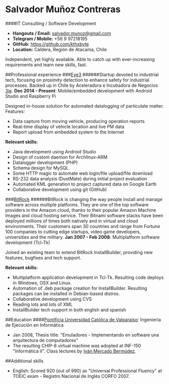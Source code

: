 # Salvador Muñoz Contreras
####IT Consulting / Software Development

* **Hangouts / Email:** salvador.munoz@gmail.com
* **Telegram / Mobile:** +56 9 97218195
* **GitHub:** https://github.com/kthxbyte
* **Location:** Caldera, Región de Atacama, Chile

Independent, yet highly available. Able to catch up with ever-increasing requirements and learn new skills, fast.

##Professional experience
###[Eye3](http://co-creation.cl/eye3/)
######Startup devoted to industrial tech, focusing on proximity detection to enhance safety for industrial processes. Backed up in Chile by Aceleradora e Incubadora de Negocios [3ie](http://www.3ie.cl).
**Dec 2014 - Present**: Mobile/embedded development with Android Studio and Raspberry Pi

Designed in-house solution for automated datalogging of particulate matter. Features:
* Data capture from moving vehicle, producing operation reports
* Real-time display of vehicle location and live PM data
* Report upload from embedded system to the Internet

**Relevant skills:**
* Java development using Android Studio
* Design of custom daemon for Archlinux-ARM
* Datalogger development (PHP)
* Schema design for MySQL
* Some HTTP magic to automate web login/file upload/file download
* RS-232 data analysis (DustMate) during initial project evaluation
* Automated KML generation to project captured data on Google Earth
* Collaborative development using git (GitHub)

###[BitRock](http://www.bitrock.com)
######BitRock is changing the way people install and manage software across multiple platforms. They are one of the top software providers in the Amazon cloud, thanks to their popular Amazon Machine Images and cloud hosting service. Their Bitnami software stacks have been deployed millions of times both natively and in virtual and cloud environments. Their customers span 30 countries and range from Fortune 100 companies to cutting edge startups, video game developers, universities and the military.
**Jan 2007 - Feb 2008**: Multiplatform software development (Tcl-Tk)

Joined an existing team to extend BitRock InstallBuilder, providing 
new features, bugfixes and tech support.

**Relevant skills:**
* Multiplatform application development in Tcl-Tk. Resulting code deploys in Windows, OSX and Linux.
* Automation of .deb package creation for InstallBuilder. Resulting packages can be installed in Debian-based distros.
* Collaborative development using CVS
* Reading lots and lots of XML
* InstallBuilder tech support in both english and spanish

##Education
####[Pontificia Universidad Católica de Valparaíso](http://www.inf.ucv.cl/): Ingeniería de Ejecución en Informática
* Jan 2008, Thesis title: "Emuladores - Implementando en software una arquitectura de computadores"
* The resulting CHIP-8 virtual machine was adopted at INF-150 "Informática II". Class lectures by [Iván Mercado Bermúdez](http://www.inf.ucv.cl/academicos/ivan-mercado-bermudez/).

##Additional skills
* English: Scored 920 (out of 990) as "Universal Professional Fluency" at TOEIC exam - Registro Nacional de Inglés CORFO 2007.
